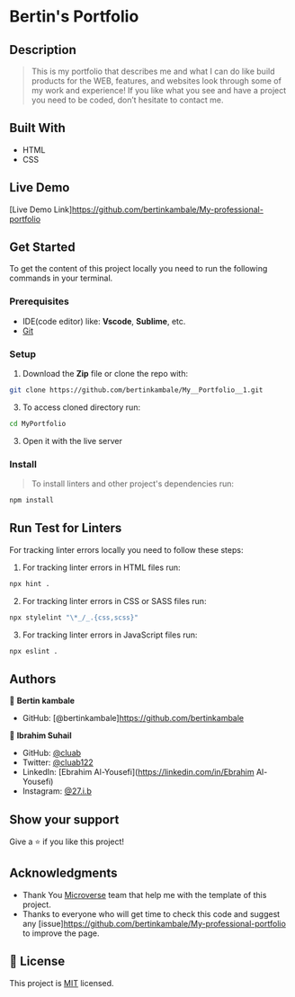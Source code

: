 # Bertin's Portfolio
## Description
> This is my portfolio that describes me and what I can do like build products for the WEB, features, and websites look through some of my work and experience! If you like what you see and have a project you need to be coded, don’t hesitate to contact me.
## Built With
- HTML
- CSS
## Live Demo

[Live Demo Link]https://github.com/bertinkambale/My-professional-portfolio

## Get Started

To get the content of this project locally you need to run the following commands in your terminal.

### Prerequisites
- IDE(code editor) like: **Vscode**, **Sublime**, etc. 
- [Git](https://www.linode.com/docs/guides/how-to-install-git-on-linux-mac-and-windows/)

### Setup
1. Download the **Zip** file or clone the repo with:
```bash
git clone https://github.com/bertinkambale/My__Portfolio__1.git
```
3. To access cloned directory run:
```bash
cd MyPortfolio
```
3. Open it with the live server

### Install
> To install linters and other project's dependencies run:
```bash
npm install
```
## Run Test for Linters

For tracking linter errors locally you need to follow these steps:

1. For tracking linter errors in HTML files run:
```bash 
npx hint .
```

2. For tracking linter errors in CSS or SASS files run:

```bash
npx stylelint "\*_/_.{css,scss}"
```

3. For tracking linter errors in JavaScript files run:

```bash
npx eslint .
```

## Authors

👤 **Bertin kambale**

- GitHub: [@bertinkambale]https://github.com/bertinkambale
  

👤 **Ibrahim Suhail**

- GitHub: [@cluab](https://github.com/Cluab)
- Twitter: [@cluab122](https://twitter.com/cluab122)
- LinkedIn: [Ebrahim Al-Yousefi](https://linkedin.com/in/Ebrahim Al-Yousefi)
- Instagram: [@27.i.b](https://www.instagram.com/27.i.b/)

## Show your support

Give a ⭐️ if you like this project!

## Acknowledgments

- Thank You [Microverse](www.microverse.org) team that help me with the template of this project.
- Thanks to everyone who will get time to check this code and suggest any [issue]https://github.com/bertinkambale/My-professional-portfolio to improve the page.

## 📝 License
This project is [MIT](./MIT.md) licensed.